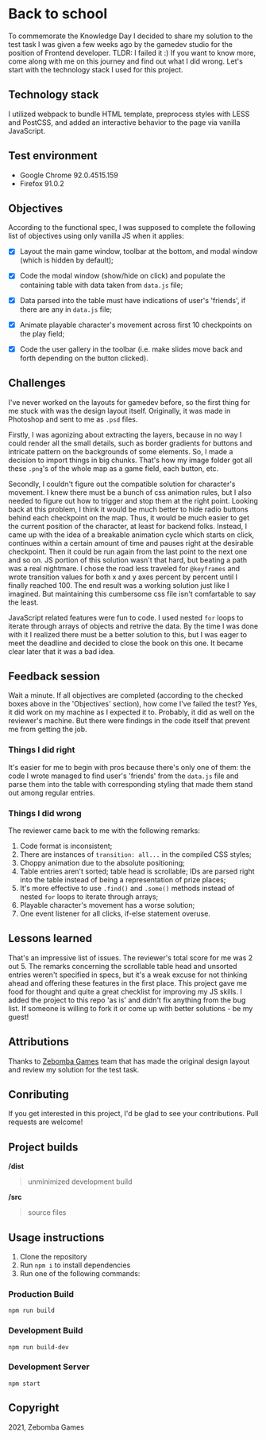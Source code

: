 # Back to school

To commemorate the Knowledge Day I decided to share my solution to the test task I was given a few weeks ago by the gamedev studio for the position of Frontend developer. TLDR: I failed it :) If you want to know more, come along with me on this journey and find out what I did wrong. Let's start with the technology stack I used for this project.

## Technology stack

I utilized webpack to bundle HTML template, preprocess styles with LESS and PostCSS, and added an interactive behavior to the page via vanilla JavaScript.

## Test environment

- Google Chrome 92.0.4515.159
- Firefox 91.0.2

## Objectives

According to the functional spec, I was supposed to complete the following list of objectives using only vanilla JS when it applies:

- [x] Layout the main game window, toolbar at the bottom, and modal window (which is hidden by default);
- [x] Code the modal window (show/hide on click) and populate the containing table with data taken from `data.js` file;
- [x] Data parsed into the table must have indications of user's 'friends', if there are any in `data.js` file;
- [x] Animate playable character's movement across first 10 checkpoints on the play field;
- [x] Code the user gallery in the toolbar (i.e. make slides move back and forth depending on the button clicked).


## Challenges

I've never worked on the layouts for gamedev before, so the first thing for me stuck with was the design layout itself. Originally, it was made in Photoshop and sent to me as `.psd` files.

Firstly, I was agonizing about extracting the layers, because in no way I could render all the small details, such as border gradients for buttons and intricate pattern on the backgrounds of some elements. So, I made a decision to import things in big chunks. That's how my image folder got all these `.png`'s of the whole map as a game field, each button, etc.

Secondly, I couldn't figure out the compatible solution for character's movement. I knew there must be a bunch of css animation rules, but I also needed to figure out how to trigger and stop them at the right point. Looking back at this problem, I think it would be much better to hide radio buttons behind each checkpoint on the map. Thus, it would be much easier to get the current position of the character, at least for backend folks. Instead, I came up with the idea of a breakable animation cycle which starts on click, continues within a certain amount of time and pauses right at the desirable checkpoint. Then it could be run again from the last point to the next one and so on. JS portion of this solution wasn't that hard, but beating a path was a real nightmare. I chose the road less traveled for `@keyframes` and wrote transition values for both x and y axes percent by percent until I finally reached 100. The end result was a working solution just like I imagined. But maintaining this cumbersome css file isn't comfartable to say the least.

JavaScript related features were fun to code. I used nested `for` loops to iterate through arrays of objects and retrive the data. By the time I was done with it I realized there must be a better solution to this, but I was eager to meet the deadline and decided to close the book on this one. It became clear later that it was a bad idea.

## Feedback session

Wait a minute. If all objectives are completed (according to the checked boxes above in the 'Objectives' section), how come I've failed the test? Yes, it did work on my machine as I expected it to. Probably, it did as well on the reviewer's machine. But there were findings in the code itself that prevent me from getting the job.

### Things I did right

It's easier for me to begin with pros because there's only one of them: the code I wrote managed to find user's 'friends' from the `data.js` file and parse them into the table with corresponding styling that made them stand out among regular entries.

### Things I did wrong

The reviewer came back to me with the following remarks:

1. Code format is inconsistent;
2. There are instances of `transition: all...` in the compiled CSS styles;
3. Choppy animation due to the absolute positioning;
4. Table entries aren't sorted; table head is scrollable; IDs are parsed right into the table instead of being a representation of prize places;
5. It's more effective to use `.find()` and `.some()` methods instead of nested `for` loops to iterate through arrays;
6. Playable character's movement has a worse solution;
7. One event listener for all clicks, if-else statement overuse.

## Lessons learned

That's an impressive list of issues. The reviewer's total score for me was 2 out 5. The remarks concerning the scrollable table head and unsorted entries weren't specified in specs, but it's a weak excuse for not thinking ahead and offering these features in the first place. This project gave me food for thought and quite a great checklist for improving my JS skills. I added the project to this repo 'as is' and didn't fix anything from the bug list. If someone is willing to fork it or come up with better solutions - be my guest!

## Attributions

Thanks to [Zebomba Games](https://zebomba.games/) team that has made the original design layout and review my solution for the test task.

## Conributing

If you get interested in this project, I'd be glad to see your contributions. Pull requests are welcome!

## Project builds

**/dist**

> unminimized development build

**/src**

> source files

## Usage instructions

1. Clone the repository
2. Run `npm i` to install dependencies
3. Run one of the following commands:

### Production Build

```
npm run build
```

### Development Build

```
npm run build-dev
```

### Development Server

```
npm start
```

## Copyright

2021, Zebomba Games